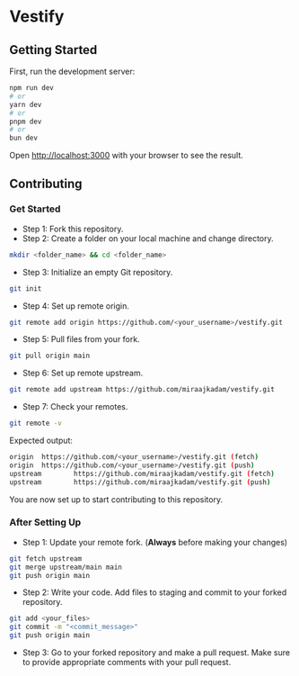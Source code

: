 # Vestify

## Getting Started

First, run the development server:

```bash
npm run dev
# or
yarn dev
# or
pnpm dev
# or
bun dev
```

Open [http://localhost:3000](http://localhost:3000) with your browser to see the result.

## Contributing

### Get Started

- Step 1: Fork this repository.
- Step 2: Create a folder on your local machine and change directory.

```bash
mkdir <folder_name> && cd <folder_name>
```

- Step 3: Initialize an empty Git repository.

```bash
git init
```

- Step 4: Set up remote origin.

```bash
git remote add origin https://github.com/<your_username>/vestify.git
```

- Step 5: Pull files from your fork.

```bash
git pull origin main
```

- Step 6: Set up remote upstream.

```bash
git remote add upstream https://github.com/miraajkadam/vestify.git
```

- Step 7: Check your remotes.

```bash
git remote -v
```

Expected output:

```bash
origin  https://github.com/<your_username>/vestify.git (fetch)
origin  https://github.com/<your_username>/vestify.git (push)
upstream        https://github.com/miraajkadam/vestify.git (fetch)
upstream        https://github.com/miraajkadam/vestify.git (push)
```

You are now set up to start contributing to this repository.

### After Setting Up

- Step 1: Update your remote fork. (**Always** before making your changes)

```bash
git fetch upstream
git merge upstream/main main
git push origin main
```

- Step 2: Write your code. Add files to staging and commit to your forked repository.

```bash
git add <your_files>
git commit -m "<commit_message>"
git push origin main
```

- Step 3: Go to your forked repository and make a pull request. Make sure to provide appropriate comments with your pull request.

